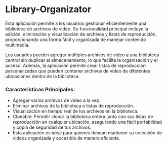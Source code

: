 # Library-Organizator
Esta aplicación permite a los usuarios gestionar eficientemente una biblioteca de archivos de video. Su funcionalidad principal incluye la adición, eliminación y visualización de archivos y listas de reproducción, proporcionando una forma fácil y organizada de manejar contenido multimedia.

Los usuarios pueden agregar múltiples archivos de video a una biblioteca central sin duplicar el almacenamiento, lo que facilita la organización y el acceso. Además, la aplicación permite crear listas de reproducción personalizadas que pueden contener archivos de video de diferentes ubicaciones dentro de la biblioteca.

### Características Principales:

- Agregar varios archivos de video a la vez.
- Eliminar archivos de la biblioteca o listas de reproducción.
- Visualización en tiempo real de los archivos en la biblioteca.
- Clonable: Permitir clonar la biblioteca entera junto con sus listas de reproducción en cualquier ubicación, asegurando una fácil portabilidad y copia de seguridad de tus archivos.
- Esta aplicación es ideal para quienes desean mantener su colección de videos organizada y accesible de manera eficiente.
